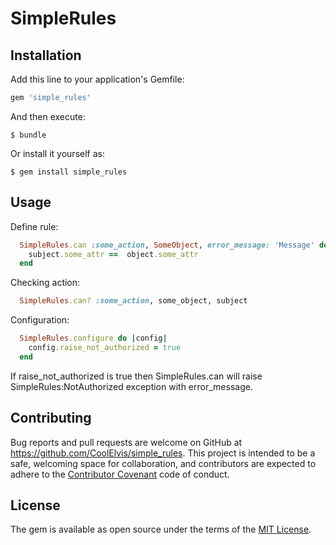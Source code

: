 # SimpleRules

## Installation

Add this line to your application's Gemfile:

```ruby
gem 'simple_rules'
```

And then execute:

    $ bundle

Or install it yourself as:

    $ gem install simple_rules

## Usage

Define rule: 

```ruby
  SimpleRules.can :some_action, SomeObject, error_message: 'Message' do |object, subject|
    subject.some_attr ==  object.some_attr
  end
```

Checking action: 
```ruby
  SimpleRules.can? :some_action, some_object, subject
```

Configuration:
```ruby
  SimpleRules.configure do |config|
    config.raise_not_authorized = true
  end
``` 
If raise_not_authorized is true then SimpleRules.can will raise SimpleRules:NotAuthorized exception with error_message.


## Contributing

Bug reports and pull requests are welcome on GitHub at https://github.com/CoolElvis/simple_rules. This project is intended to be a safe, welcoming space for collaboration, and contributors are expected to adhere to the [Contributor Covenant](contributor-covenant.org) code of conduct.


## License

The gem is available as open source under the terms of the [MIT License](http://opensource.org/licenses/MIT).

